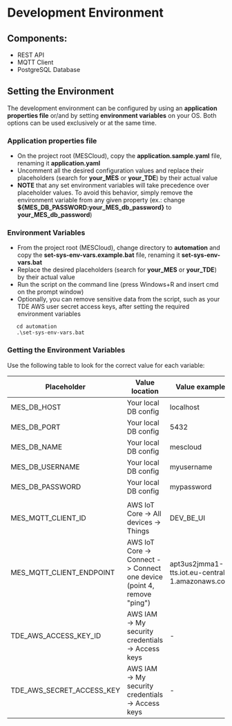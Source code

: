 # Development Environment

## Components:

- REST API
- MQTT Client
- PostgreSQL Database

## Setting the Environment

The development environment can be configured by using an **application properties file** or/and by setting 
**environment variables** on your OS. Both options can be used exclusively or at the same time.

### Application properties file

- On the project root (MESCloud), copy the **application.sample.yaml** file, renaming it **application.yaml**
- Uncomment all the desired configuration values and replace their placeholders (search for **your_MES** or **your_TDE**)
by their actual value
- **NOTE** that any set environment variables will take precedence over placeholder values. To avoid this
behavior, simply remove the environment variable from any given property (ex.: change
**${MES_DB_PASSWORD:your_MES_db_password}** to  **your_MES_db_password**)

### Environment Variables

- From the project root (MESCloud), change directory to  **automation** and copy the **set-sys-env-vars.example.bat** 
file, renaming it **set-sys-env-vars.bat**
- Replace the desired placeholders (search for **your_MES** or **your_TDE**) by their actual value
- Run the script on the command line (press Windows+R and insert cmd on the prompt window) 
- Optionally, you can remove sensitive data from the script, such as your TDE AWS user secret access keys, after setting
the required environment variables

```
   cd automation
   .\set-sys-env-vars.bat
```

### Getting the Environment Variables

Use the following table to look for the correct value for each variable:

| Placeholder               | Value location                                                         | Value example                                   |
|---------------------------|------------------------------------------------------------------------|-------------------------------------------------|
| MES_DB_HOST               | Your local DB config                                                   | localhost                                       |
| MES_DB_PORT               | Your local DB config                                                   | 5432                                            |
| MES_DB_NAME               | Your local DB config                                                   | mescloud                                        |
| MES_DB_USERNAME           | Your local DB config                                                   | myusername                                      |
| MES_DB_PASSWORD           | Your local DB config                                                   | mypassword                                      |
|                           |                                                                        |                                                 |
| MES_MQTT_CLIENT_ID        | AWS IoT Core -> All devices -> Things                                  | DEV_BE_UI                                       |
| MES_MQTT_CLIENT_ENDPOINT  | AWS IoT Core -> Connect -> Connect one device (point 4, remove "ping") | apt3us2jmma1-tts.iot.eu-central-1.amazonaws.com |
| TDE_AWS_ACCESS_KEY_ID     | AWS IAM -> My security credentials -> Access keys                      | -                                               |
| TDE_AWS_SECRET_ACCESS_KEY | AWS IAM -> My security credentials -> Access keys                      | -                                               |
